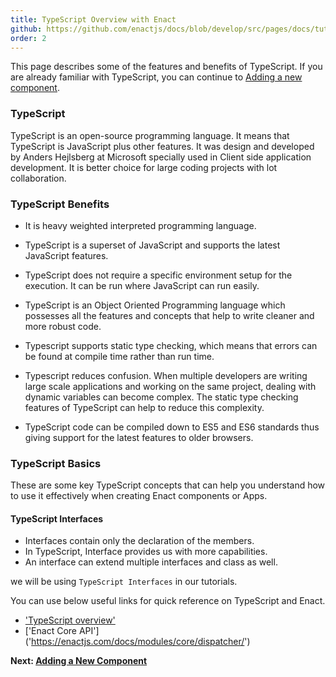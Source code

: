 ```yaml
---
title: TypeScript Overview with Enact
github: https://github.com/enactjs/docs/blob/develop/src/pages/docs/tutorials/tutorial-TypeScript-enact/app-setup/index.md
order: 2
---
```


This page describes some of the features and benefits of TypeScript. If you are already familiar with TypeScript, you can continue to [Adding a new component](../adding-a-new-component/).


### TypeScript

 TypeScript is an open-source programming language. It means that TypeScript is JavaScript plus other features. It was design and developed by Anders Hejlsberg at Microsoft specially used in Client side application development. It is better choice for large coding projects with lot collaboration.

 ### TypeScript Benefits
  
- It is heavy weighted interpreted programming language.

- TypeScript is a superset of JavaScript and supports the latest JavaScript features.

- TypeScript does not require a specific environment setup for the execution. It can be run where JavaScript can run easily.

- TypeScript is an Object Oriented Programming language which possesses all the features and concepts that help to write cleaner and more robust code.

- Typescript supports static type checking, which means that errors can be found at compile time rather than run time.

- Typescript reduces confusion. When multiple developers are writing large scale applications and working on the same project, dealing with dynamic variables can become complex. The static type checking features of TypeScript can help to reduce this complexity.

- TypeScript code can be compiled down to ES5 and ES6 standards thus giving support for the latest features to older browsers.

### TypeScript Basics

These are some key TypeScript concepts that can help you understand how to use it effectively when creating Enact components or Apps.

#### TypeScript Interfaces
- Interfaces contain only the declaration of the members.
- In TypeScript, Interface provides us with more capabilities. 
- An interface can extend multiple interfaces and class as well.

we will be using `TypeScript Interfaces` in our tutorials.


You can use below useful links for quick reference on TypeScript and Enact.

- ['TypeScript overview']('https://www.typescriptlang.org/docs/handbook/typescript-in-5-minutes.html')
- ['Enact Core API'] ('https://enactjs.com/docs/modules/core/dispatcher/')



**Next: [Adding a New Component](../adding-a-new-component/)**
